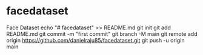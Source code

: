 # facedataset
Face Dataset
echo "# facedataset" >> README.md
git init
git add README.md
git commit -m "first commit"
git branch -M main
git remote add origin https://github.com/danielraju85/facedataset.git
git push -u origin main

